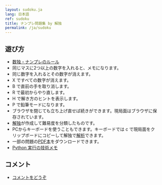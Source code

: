 ```yaml
---
layout: sudoku.ja
lang: 日本語
ref: sudoku
title: ナンプレ問題集 by 解独
permalink: /ja/sudoku
---
```


## 遊び方

- [数独・ナンプレのルール](./rule)
- 同じマスに2つ以上の数字を入れると、メモになります。
- 同じ数字を入れるとその数字が消えます。
- X ですべての数字が消えます。
- B で直前の手を取り消します。
- R で最初からやり直します。
- H で解き方のヒントを表示します。
- P で鉛筆モードになります。
- ブラウザを閉じても立ち上げ直せば続きができます。現局面はブラウザに保存されています。
- <a href="./">解独</a>が作成して難易度を分類したものです。
- PCからキーボードを使うこともできます。キーボードでは c で現局面をクリップボードにコピーして解独で[解析](specified)できます。
- 一部の問題の[PDF本](book)をダウンロードできます。
- [Python 実行の技術メモ](https://sekika.github.io/2022/08/19/sudoku/)

## コメント

- [コメントをどうぞ](https://github.com/sekika/kaidoku/discussions)

